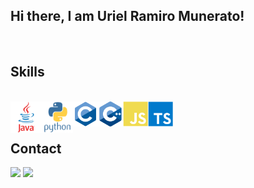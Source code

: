 ## Hi there, I am Uriel Ramiro Munerato! 

<div style="display: inline_block"><br>

 
</div> 
  
## Skills
<div style="display: inline_block"><br>
      <img  align="left" alt="Uriel-Java" height="50" width="50" src="https://github.com/devicons/devicon/blob/master/icons/java/java-original-wordmark.svg">
     &nbsp;&nbsp;&nbsp;&nbsp;&nbsp;&nbsp;&nbsp;&nbsp;&nbsp;&nbsp;&nbsp;&nbsp;&nbsp;
      <img align="left" alt="Uriel-Python" height="50" width="50" src="https://github.com/devicons/devicon/blob/master/icons/python/python-original-wordmark.svg">
     &nbsp;&nbsp;&nbsp;&nbsp;&nbsp;&nbsp;&nbsp;&nbsp;&nbsp;&nbsp;&nbsp;&nbsp;&nbsp;
      <img align="left" alt="Uriel-C" height="40" width="40" src="https://github.com/devicons/devicon/blob/master/icons/c/c-original.svg">
     &nbsp;&nbsp;&nbsp;&nbsp;&nbsp;&nbsp;&nbsp;&nbsp;&nbsp;&nbsp;&nbsp;&nbsp;&nbsp;
      <img align="left" alt="Uriel-cpp" height="40" width="40" src="https://github.com/devicons/devicon/blob/master/icons/cplusplus/cplusplus-original.svg">
     &nbsp;&nbsp;&nbsp;&nbsp;&nbsp;&nbsp;&nbsp;&nbsp;&nbsp;&nbsp;&nbsp;&nbsp;&nbsp;
      <img align="left" alt="Uriel-Js" height="40" width="40" src="https://raw.githubusercontent.com/devicons/devicon/master/icons/javascript/javascript-plain.svg">
      <img align="left" alt="Uriel-Js" height="40" width="40" src="https://raw.githubusercontent.com/devicons/devicon/master/icons/typescript/typescript-plain.svg">
 
  
</div>



</br>

## Contact 
<div> 
  <a href="https://www.linkedin.com/in/uriel-ramiro-munerato" target="_blank"><img src="https://img.shields.io/badge/-LinkedIn-%230077B5?style=for-the-badge&logo=linkedin&logoColor=white" target="_blank"></a> 
  <a href = "mailto: urielramiromun@gmail.com"><img src="https://img.shields.io/badge/-Gmail-%23333?style=for-the-badge&logo=gmail&logoColor=white" target="_blank"></a>
 </br>
</br>
